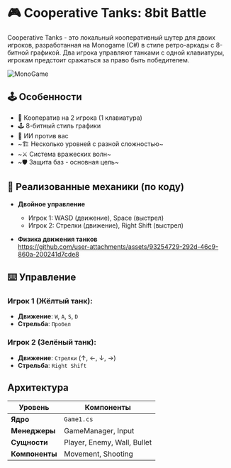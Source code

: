 # 🎮 Cooperative Tanks: 8bit Battle 
Cooperative Tanks - это локальный кооперативный шутер для двоих игроков, разработанная на Monogame (C#) в стиле ретро-аркады с 8-битной графикой.
Два игрока управляют танками с одной клавиатуры, игрокам предстоит сражаться за право быть победителем.

<img src="https://img.shields.io/badge/MonoGame-3.8-purple" alt="MonoGame"> 

## 🕹️ Особенности

- 👥 Кооператив на 2 игрока (1 клавиатура)
- 🕹️ 8-битный стиль графики
- 🎯 ИИ против вас
- ~🏗️ Несколько уровней с разной сложностью~
- ~⚔️ Система вражеских волн~
- ~🛡️ Защита баз - основная цель~

## 🚀 Реализованные механики (по коду)
- **Двойное управление**  
  - Игрок 1: WASD (движение), Space (выстрел)
  - Игрок 2: Стрелки (движение), Right Shift (выстрел)
  
- **Физика движения танков**  
https://github.com/user-attachments/assets/93254729-292d-46c9-860a-200241d7cde8
## ⌨️ Управление

### Игрок 1 (Жёлтый танк):
- **Движение**: `W`, `A`, `S`, `D`  
- **Стрельба**: `Пробел`  

### Игрок 2 (Зелёный танк):
- **Движение**: `Стрелки` (↑, ←, ↓, →)  
- **Стрельба**: `Right Shift`  

## Архитектура

| Уровень         | Компоненты           |
|-----------------|----------------------|
| **Ядро**        | `Game1.cs`           |
| **Менеджеры**   | GameManager, Input   |
| **Сущности**    | Player, Enemy, Wall, Bullet|
| **Компоненты**  | Movement, Shooting   |
